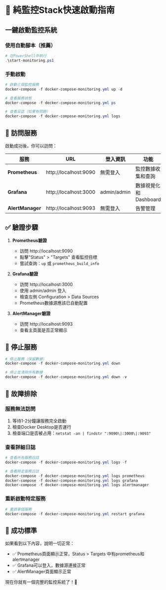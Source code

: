 # 🚀 純監控Stack快速啟動指南

## 一鍵啟動監控系統

### 使用自動腳本（推薦）
```powershell
# 在PowerShell中執行
.\start-monitoring.ps1
```

### 手動啟動
```powershell
# 啟動三個監控服務
docker-compose -f docker-compose-monitoring.yml up -d

# 查看服務狀態
docker-compose -f docker-compose-monitoring.yml ps

# 查看日誌（如果有問題）
docker-compose -f docker-compose-monitoring.yml logs
```

## 🎯 訪問服務

啟動成功後，你可以訪問：

| 服務 | URL | 登入資訊 | 功能 |
|------|-----|----------|------|
| **Prometheus** | http://localhost:9090 | 無需登入 | 監控數據收集和查詢 |
| **Grafana** | http://localhost:3000 | admin/admin | 數據視覺化和Dashboard |
| **AlertManager** | http://localhost:9093 | 無需登入 | 告警管理 |

## ✅ 驗證步驟

1. **Prometheus驗證**
   - 訪問 http://localhost:9090
   - 點擊"Status" > "Targets" 查看監控目標
   - 嘗試查詢：`up` 或 `prometheus_build_info`

2. **Grafana驗證**
   - 訪問 http://localhost:3000
   - 使用 admin/admin 登入
   - 檢查左側 Configuration > Data Sources
   - Prometheus數據源應該已自動配置

3. **AlertManager驗證**
   - 訪問 http://localhost:9093
   - 查看主頁面是否正常顯示

## 🛑 停止服務

```powershell
# 停止服務（保留數據）
docker-compose -f docker-compose-monitoring.yml down

# 停止並清除所有數據
docker-compose -f docker-compose-monitoring.yml down -v
```

## 🔧 故障排除

### 服務無法訪問
1. 等待1-2分鐘讓服務完全啟動
2. 檢查Docker Desktop是否運行
3. 檢查端口是否被占用：`netstat -an | findstr ":9090\|:3000\|:9093"`

### 查看詳細日誌
```powershell
# 查看所有服務日誌
docker-compose -f docker-compose-monitoring.yml logs -f

# 查看特定服務日誌
docker-compose -f docker-compose-monitoring.yml logs prometheus
docker-compose -f docker-compose-monitoring.yml logs grafana
docker-compose -f docker-compose-monitoring.yml logs alertmanager
```

### 重新啟動特定服務
```powershell
# 重啟單個服務
docker-compose -f docker-compose-monitoring.yml restart grafana
```

## 🎊 成功標準

如果看到以下內容，說明一切正常：

- ✅ Prometheus頁面顯示正常，Status > Targets 中有prometheus和alertmanager
- ✅ Grafana可以登入，數據源連接正常
- ✅ AlertManager頁面顯示正常

現在你就有一個完整的監控系統了！🎉
